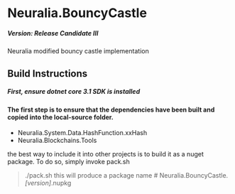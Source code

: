 # Neuralia.BouncyCastle

##### Version:  Release Candidate III

Neuralia modified bouncy castle implementation


## Build Instructions

##### First, ensure dotnet core 3.1 SDK is installed

#### The first step is to ensure that the dependencies have been built and copied into the local-source folder.

 - Neuralia.System.Data.HashFunction.xxHash
 - Neuralia.Blockchains.Tools

the best way to include it into other projects is to build it as a nuget package. 
To do so, simply invoke pack.sh
> ./pack.sh
this will produce a package name # Neuralia.BouncyCastle.*[version]*.nupkg
